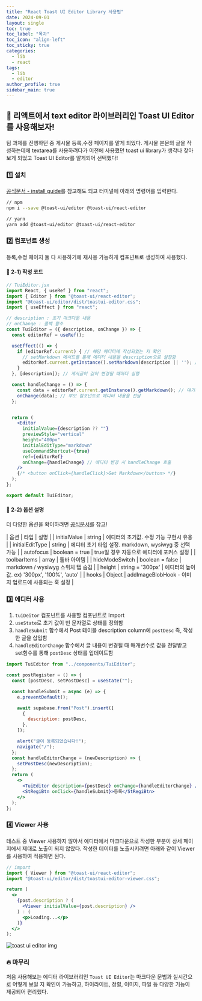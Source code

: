 ```yaml
---
title: "React Toast UI Editor Library 사용법"
date: 2024-09-01
layout: single
toc: true
toc_label: "목차"
toc_icon: "align-left"
toc_sticky: true
categories:
  - lib
  - react
tags:
  - lib
  - editor
author_profile: true
sidebar_main: true
---
```


## :ledger: 리액트에서 text editor 라이브러리인 Toast UI Editor를 사용해보자!

팀 과제를 진행하던 중 게시물 등록,수정 페이지를 맡게 되었다. 게시물 본문의 글을 작성하는데에 textarea를 사용하려다가 이전에 사용했던 toast ui library가 생각나 찾아보게 되었고 Toast UI Editor를 알게되어 선택했다!

### :one: 설치

[공식문서 - install guide](https://nhn.github.io/tui.editor/latest/#-install)를 참고해도 되고 터미널에 아래의 명령어를 입력한다.

```bash
// npm
npm i --save @toast-ui/editor @toast-ui/react-editor

// yarn
yarn add @toast-ui/editor @toast-ui/react-editor
```

### :two: 컴포넌트 생성

등록,수정 페이지 둘 다 사용하기에 재사용 가능하게 컴포넌트로 생성하여 사용했다.

#### :pushpin: 2-1) 작성 코드

```jsx
// TuiEditor.jsx
import React, { useRef } from "react";
import { Editor } from "@toast-ui/react-editor";
import "@toast-ui/editor/dist/toastui-editor.css";
import { useEffect } from "react";

// description : 초기 마크다운 내용
// onChange : 콜백 함수
const TuiEditor = ({ description, onChange }) => {
  const editorRef = useRef();

  useEffect(() => {
    if (editorRef.current) { // 해당 에디터에 작성되었는 지 확인
      // setMarkdown 메서드를 통해 에디터 내용을 description으로 설정함
      editorRef.current.getInstance().setMarkdown(description || ''); // 빈 값일 경우 '' 초기화
    }
  }, [description]); // 게시글이 값이 변경될 때마다 실행

  const handleChange = () => {
    const data = editorRef.current.getInstance().getMarkdown(); // 여기서 에디터 내용 가져옴
    onChange(data); // 부모 컴포넌트로 에디터 내용을 전달
  };


  return (
    <Editor
      initialValue={description ?? ""}
      previewStyle="vertical"
      height="400px"
      initialEditType="markdown"
      useCommandShortcut={true}
      ref={editorRef}
      onChange={handleChange} // 에디터 변경 시 handleChange 호출
    />
    {/* <button onClick={handleClick}>Get Markdown</button> */}
  );
};

export default TuiEditor;
```

#### :pushpin: 2-2) 옵션 설명

더 다양한 옵션을 확이하려면 [공식문서](https://nhn.github.io/tui.editor/latest/ToastUIEditorCore)를 참고!

| 옵션 | 타입 | 설명 |
| initialValue | string | 에디터의 초기값. 수정 기능 구현시 유용 |
| initialEditType | string | 에디터 초기 타입 설정. markdown, wysiwyg 중 선택 가능 |
| autofocus | boolean = true | true일 경우 자동으로 에디터에 포커스 설정 |
| toolbarItems | array | 툴바 아이템 |
| hideModeSwitch | boolean = false | markdown / wysiwyg 스위치 탭 숨김 |
| height | string = '300px' | 에디터의 높이 값. ex) '300px', '100%', 'auto' |
| hooks | Object | addImageBlobHook - 이미지 업로드에 사용되는 훅 설정 |

### :three: 에디터 사용

1. `tuiDeitor` 컴포넌트를 사용할 컴포넌트로 Import
2. `useState`로 초기 값이 빈 문자열로 상태를 정의함
3. `handleSubmit` 함수에서 Post 테이블 description column에 `postDesc` 즉, 작성한 글을 삽입함
4. `handleEditorChange` 함수에서 글 내용이 변경될 때 매개변수로 값을 전달받고 set함수를 통해 `postDesc` 상태를 업데이트함

```jsx
import TuiEditor from "../components/TuiEditor";

const postRegister = () => {
  const [postDesc, setPostDesc] = useState("");

  const handleSubmit = async (e) => {
    e.preventDefault();

    await supabase.from("Post").insert([
      {
        description: postDesc,
      },
    ]);

    alert("글이 등록되었습니다!");
    navigate("/");
  };
  const handleEditorChange = (newDescription) => {
    setPostDesc(newDescription);
  };
  return (
    <>
      <TuiEditor description={postDesc} onChange={handleEditorChange} />
      <StRegiBtn onClick={handleSubmit}>등록</StRegiBtn>
    </>
  );
};
```

### :four: Viewer 사용

테스트 중 Viewer 사용하지 않아서 에디터에서 마크다운으로 작성한 부분이 상세 페이지에서 제대로 노출이 되지 않았다. 작성한 데이터를 노출시키려면 아래와 같이 Viewer를 사용하여 적용하면 된다.

```jsx
// import
import { Viewer } from "@toast-ui/react-editor";
import "@toast-ui/editor/dist/toastui-editor-viewer.css";

return (
  <>
    {post.description ? (
      <Viewer initialValue={post.description} />
    ) : (
      <p>Loading...</p>
    )}
  </>
);
```

![toast ui editor img](https://github.com/user-attachments/assets/b307505c-23a6-4577-a0eb-2a2869610667)

### :fire: 마무리

처음 사용해보는 에디터 라이브러리인 `Toast UI Editor`는 마크다운 문법과 실시간으로 어떻게 보일 지 확인이 가능하고, 하이라이트, 정렬, 이미지, 파일 등 다양한 기능이 제공되어 편리했다.
